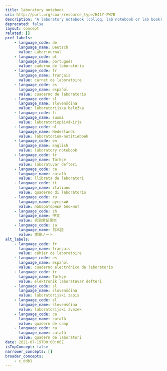 ```yaml
---
title: laboratory notebook
uri: http://purl.org/coar/resource_type/H41Y-FW7B
description: 'A laboratory notebook (colloq. lab notebook or lab book) is a primary record of research. Researchers use a lab notebook to document their hypotheses, experiments and initial analysis or interpretation of these experiments. This label is used both for traditional and electronic laboratory notebook. [Source: Adapted from https://en.wikipedia.org/wiki/Lab_notebook]'
deprecated: false
layout: concept
related: []
pref_labels:
    - language_code: de
      language_name: Deutsch
      value: Laborjournal
    - language_code: pt
      language_name: português
      value: caderno de laboratório
    - language_code: fr
      language_name: français
      value: carnet de laboratoire
    - language_code: es
      language_name: español
      value: cuaderno de laboratorio
    - language_code: sl
      language_name: slovenščina
      value: laboratorijska beležka
    - language_code: fi
      language_name: suomi
      value: laboratoriopäiväkirja
    - language_code: nl
      language_name: Nederlands
      value: laboratorium-notitieboek
    - language_code: en
      language_name: English
      value: laboratory notebook
    - language_code: tr
      language_name: Türkçe
      value: laboratuvar defteri
    - language_code: ca
      language_name: català
      value: llibreta de laboratori
    - language_code: it
      language_name: italiano
      value: quaderno di laboratorio
    - language_code: ru
      language_name: русский
      value: лабораторный блокнот
    - language_code: zh
      language_name: 中文
      value: 实验室记录本
    - language_code: ja
      language_name: 日本語
      value: 実験ノート
alt_labels:
    - language_code: fr
      language_name: français
      value: cahier de laboratoire
    - language_code: es
      language_name: español
      value: cuaderno electrónico de laboratorio
    - language_code: tr
      language_name: Türkçe
      value: elektronik laboratuvar defteri
    - language_code: sl
      language_name: slovenščina
      value: laboratorijski zapis
    - language_code: sl
      language_name: slovenščina
      value: laboratorijski zvezek
    - language_code: ca
      language_name: català
      value: quadern de camp
    - language_code: ca
      language_name: català
      value: quadern de laboratori
date: 2021-07-19T00:00:00Z
isTopConcept: false
narrower_concepts: []
broader_concepts:
    - c_ddb1
---
```


